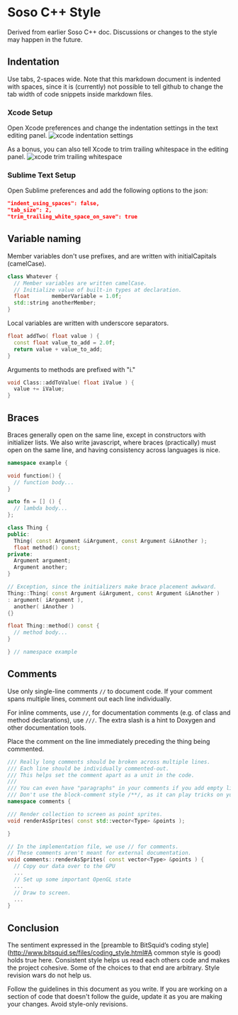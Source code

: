 Soso C++ Style
==============

Derived from earlier Soso C++ doc. Discussions or changes to the style may happen in the future.

## Indentation

Use tabs, 2-spaces wide. Note that this markdown document is indented with spaces, since it is (currently) not possible to tell github to change the tab width of code snippets inside markdown files.

### Xcode Setup

Open Xcode preferences and change the indentation settings in the text editing panel.
![xcode indentation settings](https://cloud.githubusercontent.com/assets/81553/5666200/06e320ba-972c-11e4-9f60-8b970f6dc499.png)

As a bonus, you can also tell Xcode to trim trailing whitespace in the editing panel.
![xcode trim trailing whitespace](https://cloud.githubusercontent.com/assets/81553/5666201/06e45c5a-972c-11e4-9a36-4e1f6e8da1e0.png)

### Sublime Text Setup

Open Sublime preferences and add the following options to the json:

```json
"indent_using_spaces": false,
"tab_size": 2,
"trim_trailing_white_space_on_save": true
```

## Variable naming

Member variables don't use prefixes, and are written with initialCapitals (camelCase).

```c++
class Whatever {
  // Member variables are written camelCase.
  // Initialize value of built-in types at declaration.
  float       memberVariable = 1.0f;
  std::string anotherMember;
}
```

Local variables are written with underscore separators.

```c++
float addTwo( float value ) {
  const float value_to_add = 2.0f;
  return value + value_to_add;
}
```

Arguments to methods are prefixed with "i."

```c++
void Class::addToValue( float iValue ) {
  value += iValue;
}
```


## Braces

Braces generally open on the same line, except in constructors with initializer lists. We also write javascript, where braces (practically) must open on the same line, and having consistency across languages is nice.

```c++
namespace example {

void function() {
  // function body...
}

auto fn = [] () {
  // lambda body...
};

class Thing {
public:
  Thing( const Argument &iArgument, const Argument &iAnother );
  float method() const;
private:
  Argument argument;
  Argument another;
}

// Exception, since the initializers make brace placement awkward.
Thing::Thing( const Argument &iArgument, const Argument &iAnother )
: argument( iArgument ),
  another( iAnother )
{}

float Thing::method() const {
  // method body...
}

} // namespace example
```

## Comments

Use only single-line comments `//` to document code. If your comment spans multiple lines, comment out each line individually.

For inline comments, use `//`, for documentation comments (e.g. of class and method declarations), use `///`. The extra slash is a hint to Doxygen and other documentation tools.

Place the comment on the line immediately preceding the thing being commented.

```c++
/// Really long comments should be broken across multiple lines.
/// Each line should be individually commented-out.
/// This helps set the comment apart as a unit in the code.
///
/// You can even have "paragraphs" in your comments if you add empty lines.
/// Don't use the block-comment style /**/, as it can play tricks on you.
namespace comments {

/// Render collection to screen as point sprites.
void renderAsSprites( const std::vector<Type> &points );

}

// In the implementation file, we use // for comments.
// These comments aren't meant for external documentation.
void comments::renderAsSprites( const vector<Type> &points ) {
  // Copy our data over to the GPU
  ...
  // Set up some important OpenGL state
  ...
  // Draw to screen.
  ...
}
```

## Conclusion

The sentiment expressed in the [preamble to BitSquid’s coding style](http://www.bitsquid.se/files/coding_style.html#A common style is good) holds true here. Consistent style helps us read each others code and makes the project cohesive. Some of the choices to that end are arbitrary. Style revision wars do not help us.

Follow the guidelines in this document as you write. If you are working on a section of code that doesn't follow the guide, update it as you are making your changes. Avoid style-only revisions.
